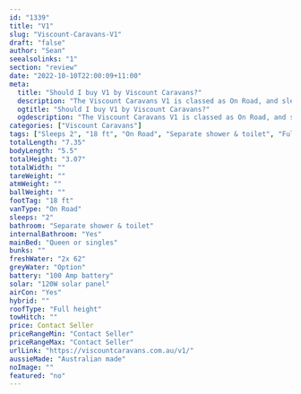```yaml
---
id: "1339"
title: "V1"
slug: "Viscount-Caravans-V1"
draft: "false"
author: "Sean"
seealsolinks: "1"
section: "review"
date: "2022-10-10T22:00:09+11:00"
meta:
  title: "Should I buy V1 by Viscount Caravans?"
  description: "The Viscount Caravans V1 is classed as On Road, and sleeps 2 people. It is Australian made and comes in at 18 ft. It generally has Separate shower & toilet."
  ogtitle: "Should I buy V1 by Viscount Caravans?"
  ogdescription: "The Viscount Caravans V1 is classed as On Road, and sleeps 2 people. It is Australian made and comes in at 18 ft. It generally has Separate shower & toilet."
categories: ["Viscount Caravans"]
tags: ["Sleeps 2", "18 ft", "On Road", "Separate shower & toilet", "Full height", "Price Unknown", "Australian made"]
totalLength: "7.35"
bodyLength: "5.5"
totalHeight: "3.07"
totalWidth: ""
tareWeight: ""
atmWeight: ""
ballWeight: ""
footTag: "18 ft"
vanType: "On Road"
sleeps: "2"
bathroom: "Separate shower & toilet"
internalBathroom: "Yes"
mainBed: "Queen or singles"
bunks: ""
freshWater: "2x 62"
greyWater: "Option"
battery: "100 Amp battery"
solar: "120W solar panel"
airCon: "Yes"
hybrid: ""
roofType: "Full height"
towHitch: ""
price: Contact Seller
priceRangeMin: "Contact Seller"
priceRangeMax: "Contact Seller"
urlLink: "https://viscountcaravans.com.au/v1/"
aussieMade: "Australian made"
noImage: ""
featured: "no"
---
```

